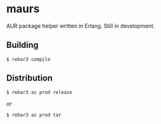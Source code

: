 maurs
=====

AUR package helper written in Erlang. Still in development.

Building
--------

    $ rebar3 compile

Distribution
------------

    $ rebar3 as prod release

_or_

    $ rebar3 as prod tar
